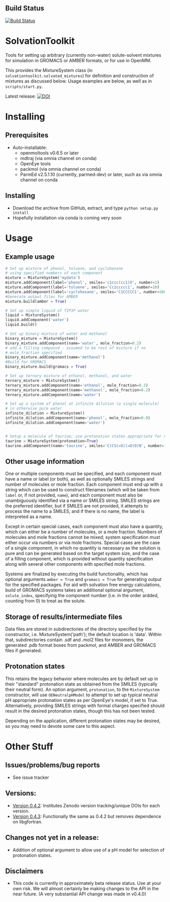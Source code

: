 ## Build Status

[![Build Status](https://travis-ci.org/MobleyLab/SolvationToolkit.svg?branch=master)](https://travis-ci.org/MobleyLab/SolvationToolkit)

# SolvationToolkit
Tools for setting up arbitrary (currently non-water) solute-solvent mixtures for simulation in GROMACS or AMBER formats, or for use in OpenMM.

This provides the MixtureSystem class (in `solvationtoolkit.solvated_mixtures`) for definition and construction of mixtures as discussed below. Usage examples are below, as well as in `scripts/start.py`.

Latest release: [![DOI](https://zenodo.org/badge/35064710.svg)](https://zenodo.org/badge/latestdoi/35064710)

# Installing

## Prerequisites
* Auto-installable:
  * openmoltools v0.6.5 or later
  * mdtraj (via omnia channel on conda)
  * OpenEye tools
  * packmol (via omnia channel on conda)
  * ParmEd v2.5.1.10 (currently, parmed-dev) or later, such as via omnia channel on conda

## Installing
* Download the archive from GitHub, extract, and type `python setup.py install`
* Hopefully installation via conda is coming very soon

# Usage

## Example usage
```python
# Set up mixture of phenol, toluene, and cyclohexane
# using specified numbers of each component
mixture = MixtureSystem('mydata')
mixture.addComponent(label='phenol', smiles='c1ccc(cc1)O', number=1)
mixture.addComponent(label='toluene', smiles='Cc1ccccc1', number=10)
mixture.addComponent(label='cyclohexane', smiles='C1CCCCC1', number=500)
#Generate output files for AMBER
mixture.build(amber = True)

# Set up simple liquid of TIP3P water
liquid = MixtureSystem()
liquid.addComponent('water')
liquid.build()

# Set up binary mixture of water and methanol
binary_mixture = MixtureSystem()
binary_mixture.addComponent(name='water', mole_fraction=0.2)
# add a filling compound - assumed to be rest of mixture if no
# mole_fraction specified
binary_mixture.addComponent(name='methanol')
#Build for GROMACS
binary_mixture.build(gromacs = True)

# Set up ternary mixture of ethanol, methanol, and water
ternary_mixture = MixtureSystem()
ternary_mixture.addComponent(name='ethanol', mole_fraction=0.2)
ternary_mixture.addComponent(name='methanol', mole_fraction=0.2)
ternary_mixture.addComponent(name='water')

# Set up a system of phenol at infinite dilution (a single molecule)
# in otherwise pure water
infinite_dilution = MixtureSystem()
infinite_dilution.addComponent(name='phenol', mole_fraction=0.0)
infinite_dilution.addComponent(name='water')


# Setup a molecule of taurine; use protonation states appropriate for neutral pH
taurine = MixtureSystem(protonation=True)
taurine.addComponent(name='taurine', smiles='C(CS(=O)(=O)O)N', number=1)
```

## Other usage information

One or multiple components must be specified, and each component must have a
name or label (or both), as well as optionally SMILES strings and number of
molecules or mole fraction. Each component must end up with a string which can
be used to construct filenames (which will be taken from `label` or, if not
provided, `name`), and each component must also be unambiguously identified
via a name or SMILES string. SMILES strings are the preferred identifier, but
if SMILES are not provided, it attempts to process the name to a SMILES, and if
there is no name, the label is interpreted as a name.

Except in certain special cases, each component must also have a quantity,
which can either be a number of molecules, or a mole fraction. Numbers of
molecules and mole fractions cannot be mixed; system specification must either
occur via numbers or via mole fractions. Special cases are the case of a single
component, in which no quantity is necessary as the solution is pure and can be
generated based on the target system size, and the case of a filling component,
which is provided without quantity specification along with several other
components with specified mole fractions.

Systems are finalized by executing the build functionality, which has optional
arguments `amber = True` and `gromacs = True` for generating output for the
specified packages. For aid with solvation free energy calculations, build of
GROMACS systems takes an additional optional argument, `solute_index`,
specifying the component number (i.e. in the order ardded, counting from 0) to
treat as the solute.

## Storage of results/intermediate files

Data files are stored in subdirectories of the directory specified by the
constructor, i.e. MixtureSystem('path'); the default location is 'data'.
Within that, subdirectories contain .sdf and .mol2 files for monomers,
the generated .pdb format boxes from packmol, and AMBER and GROMACS files if
generated.

## Protonation states

This retains the legacy behavior where molecules are by default set up in their "standard" protonation state as obtained from the SMILES (typically their neutral form). An option argument, `protonation`, to the `MixtureSystem` constructor, will use `OENeutralpHModel` to attempt to set up typical neutral pH appropriate protonation states as per OpenEye's model, if set to True. Alternatively, providing SMILES strings with formal charges specified should result in the desired protonation states, though this has not been tested.

Depending on the application, different protonation states may be desired, so you may need to devote some care to this aspect.

# Other Stuff

## Issues/problems/bug reports
* See issue tracker

## Versions:
- [Version 0.4.2](https://doi.org/10.5281/zenodo.180626): Institutes Zenodo version tracking/unique DOIs for each version.
- [Version 0.4.3](https://dx.doi.org/10.5281/zenodo.1205593): Functionally the same as 0.4.2 but removes dependence on libgfortran.

## Changes not yet in a release:
- Addition of optional argument to allow use of a pH model for selection of protonation states.

## Disclaimers
* This code is currently in approximately beta release status. Use at your own risk. We will almost certainly be making changes to the API in the near future. (A very substantial API change was made in v0.4.0)
